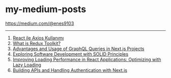 # my-medium-posts
https://medium.com/@enes9103
<hr>
<ol>
  <li><a href="https://medium.com/@enes9103/react-ile-axios-kullan%C4%B1m%C4%B1-91d6aeceaec">React ile Axios Kullanımı</a></li>
  <li><a href="https://medium.com/@enes9103/what-is-redux-toolkit-ace3df5b7b33">What is Redux Toolkit?</a></li>
  <li><a href="https://medium.com/@enes9103/advantages-and-usage-of-graphql-queries-in-next-js-projects-c8f8862f7eaf">Advantages and Usage of GraphQL Queries in Next.js Projects</a></li>
  <li><a href="https://medium.com/@enes9103/exploring-software-development-with-solid-principles-de4f49794530">Exploring Software Development with SOLID Principles</a></li>
  <li><a href="https://medium.com/@enes9103/improving-loading-performance-in-react-applications-optimizing-with-lazy-loading-4f27231fc42d">Improving Loading Performance in React Applications: Optimizing with Lazy Loading</a></li>
  <li><a href="https://medium.com/@enes9103/building-apis-and-handling-authentication-with-next-js-9d4a8b448251">Building APIs and Handling Authentication with Next.js</a></li>
</ol>
